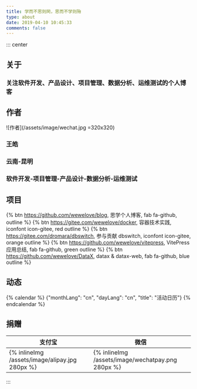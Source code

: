 ```yaml
---
title: 学而不思则罔，思而不学则殆
type: about
date: 2019-04-10 10:45:33
comments: false
---
```


::: center

## 关于

### 关注软件开发、产品设计、项目管理、数据分析、运维测试的个人博客

## 作者

![作者](/assets/image/wechat.jpg =320x320)

### 王皓

### 云南-昆明

### 软件开发-项目管理-产品设计-数据分析-运维测试

## 项目

{% btn https://github.com/wewelove/blog, 思学个人博客, fab fa-github, outline %}
{% btn https://gitee.com/wewelove/docker, 容器技术实践, iconfont icon-gitee, red outline %}
{% btn https://gitee.com/dromara/dbswitch, 参与贡献 dbswitch, iconfont icon-gitee, orange outline %}
{% btn https://github.com/wewelove/vitepress, VitePress 应用总结, fab fa-github, green outline %}
{% btn https://github.com/wewelove/DataX, datax & datax-web, fab fa-github, blue outline %}

## 动态

{% calendar %}
{"monthLang": "cn", "dayLang": "cn", "title": "活动日历"}
{% endcalendar %}

## 捐赠

| 支付宝 | 微信 |
| --- | --- |
| {% inlineImg /assets/image/alipay.jpg 280px %} | {% inlineImg /assets/image/wechatpay.png 280px %} |

:::
